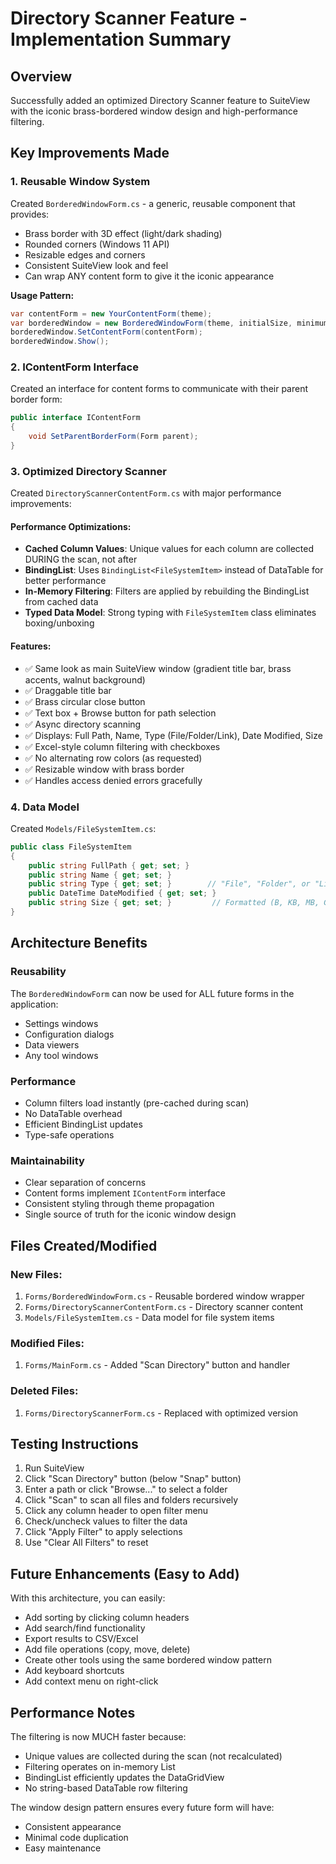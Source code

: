 # Directory Scanner Feature - Implementation Summary

## Overview
Successfully added an optimized Directory Scanner feature to SuiteView with the iconic brass-bordered window design and high-performance filtering.

## Key Improvements Made

### 1. Reusable Window System
Created `BorderedWindowForm.cs` - a generic, reusable component that provides:
- Brass border with 3D effect (light/dark shading)
- Rounded corners (Windows 11 API)
- Resizable edges and corners
- Consistent SuiteView look and feel
- Can wrap ANY content form to give it the iconic appearance

**Usage Pattern:**
```csharp
var contentForm = new YourContentForm(theme);
var borderedWindow = new BorderedWindowForm(theme, initialSize, minimumSize);
borderedWindow.SetContentForm(contentForm);
borderedWindow.Show();
```

### 2. IContentForm Interface
Created an interface for content forms to communicate with their parent border form:
```csharp
public interface IContentForm
{
    void SetParentBorderForm(Form parent);
}
```

### 3. Optimized Directory Scanner
Created `DirectoryScannerContentForm.cs` with major performance improvements:

#### Performance Optimizations:
- **Cached Column Values**: Unique values for each column are collected DURING the scan, not after
- **BindingList<T>**: Uses `BindingList<FileSystemItem>` instead of DataTable for better performance
- **In-Memory Filtering**: Filters are applied by rebuilding the BindingList from cached data
- **Typed Data Model**: Strong typing with `FileSystemItem` class eliminates boxing/unboxing

#### Features:
- ✅ Same look as main SuiteView window (gradient title bar, brass accents, walnut background)
- ✅ Draggable title bar
- ✅ Brass circular close button
- ✅ Text box + Browse button for path selection
- ✅ Async directory scanning
- ✅ Displays: Full Path, Name, Type (File/Folder/Link), Date Modified, Size
- ✅ Excel-style column filtering with checkboxes
- ✅ No alternating row colors (as requested)
- ✅ Resizable window with brass border
- ✅ Handles access denied errors gracefully

### 4. Data Model
Created `Models/FileSystemItem.cs`:
```csharp
public class FileSystemItem
{
    public string FullPath { get; set; }
    public string Name { get; set; }
    public string Type { get; set; }        // "File", "Folder", or "Link"
    public DateTime DateModified { get; set; }
    public string Size { get; set; }         // Formatted (B, KB, MB, GB, TB)
}
```

## Architecture Benefits

### Reusability
The `BorderedWindowForm` can now be used for ALL future forms in the application:
- Settings windows
- Configuration dialogs
- Data viewers
- Any tool windows

### Performance
- Column filters load instantly (pre-cached during scan)
- No DataTable overhead
- Efficient BindingList updates
- Type-safe operations

### Maintainability
- Clear separation of concerns
- Content forms implement `IContentForm` interface
- Consistent styling through theme propagation
- Single source of truth for the iconic window design

## Files Created/Modified

### New Files:
1. `Forms/BorderedWindowForm.cs` - Reusable bordered window wrapper
2. `Forms/DirectoryScannerContentForm.cs` - Directory scanner content
3. `Models/FileSystemItem.cs` - Data model for file system items

### Modified Files:
1. `Forms/MainForm.cs` - Added "Scan Directory" button and handler

### Deleted Files:
1. `Forms/DirectoryScannerForm.cs` - Replaced with optimized version

## Testing Instructions

1. Run SuiteView
2. Click "Scan Directory" button (below "Snap" button)
3. Enter a path or click "Browse..." to select a folder
4. Click "Scan" to scan all files and folders recursively
5. Click any column header to open filter menu
6. Check/uncheck values to filter the data
7. Click "Apply Filter" to apply selections
8. Use "Clear All Filters" to reset

## Future Enhancements (Easy to Add)

With this architecture, you can easily:
- Add sorting by clicking column headers
- Add search/find functionality
- Export results to CSV/Excel
- Add file operations (copy, move, delete)
- Create other tools using the same bordered window pattern
- Add keyboard shortcuts
- Add context menu on right-click

## Performance Notes

The filtering is now MUCH faster because:
- Unique values are collected during the scan (not recalculated)
- Filtering operates on in-memory List<FileSystemItem>
- BindingList efficiently updates the DataGridView
- No string-based DataTable row filtering

The window design pattern ensures every future form will have:
- Consistent appearance
- Minimal code duplication
- Easy maintenance
